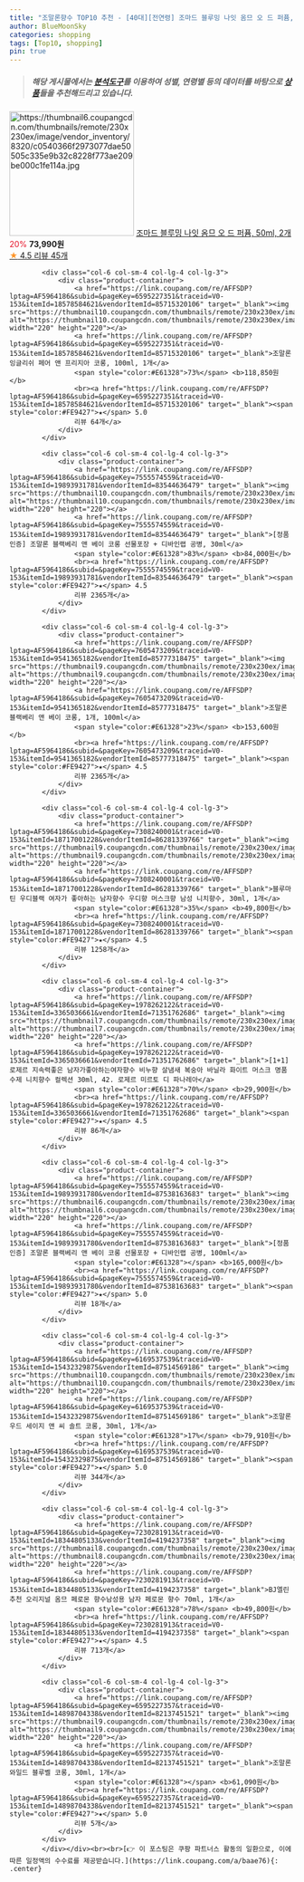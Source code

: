 ```yaml
---
title: "조말론향수 TOP10 추천 - [40대][전연령] 조마드 블루밍 나잇 옴므 오 드 퍼퓸, 50ml, 2개"
author: BlueMoonSky
categories: shopping
tags: [Top10, shopping]
pin: true
---
```


> ##### 해당 게시물에서는 [**분석도구**](https://itemscout.io/)를 이용하여 **성별**, **연령별** 등의 데이터를 바탕으로 [**상품**](https://link.coupang.com/a/baae76)들을 추천해드리고 있습니다.
<div class="container"><div class="row">
            <div class="col-6 col-sm-4 col-lg-4 col-lg-3">
                <div class="product-container">
                    <a href="https://link.coupang.com/re/AFFSDP?lptag=AF5964186&subid=&pageKey=6069716359&traceid=V0-153&itemId=14122097384&vendorItemId=86385338923" target="_blank"><img src="https://thumbnail6.coupangcdn.com/thumbnails/remote/230x230ex/image/vendor_inventory/8320/c0540366f2973077dae50505c335e9b32c8228f773ae209be000c1fe114a.jpg" alt="https://thumbnail6.coupangcdn.com/thumbnails/remote/230x230ex/image/vendor_inventory/8320/c0540366f2973077dae50505c335e9b32c8228f773ae209be000c1fe114a.jpg" width="220" height="220"></a>
                    <a href="https://link.coupang.com/re/AFFSDP?lptag=AF5964186&subid=&pageKey=6069716359&traceid=V0-153&itemId=14122097384&vendorItemId=86385338923" target="_blank">조마드 블루밍 나잇 옴므 오 드 퍼퓸, 50ml, 2개</a>
                    <span style="color:#E61328">20%</span> <b>73,990원</b>
                    <br><a href="https://link.coupang.com/re/AFFSDP?lptag=AF5964186&subid=&pageKey=6069716359&traceid=V0-153&itemId=14122097384&vendorItemId=86385338923" target="_blank"><span style="color:#FE9427">★</span> 4.5
                    리뷰 45개</a>
                </div>
            </div>
            
            <div class="col-6 col-sm-4 col-lg-4 col-lg-3">
                <div class="product-container">
                    <a href="https://link.coupang.com/re/AFFSDP?lptag=AF5964186&subid=&pageKey=6595227351&traceid=V0-153&itemId=18578584621&vendorItemId=85715320106" target="_blank"><img src="https://thumbnail10.coupangcdn.com/thumbnails/remote/230x230ex/image/vendor_inventory/5389/d7e2662d54d7ce2d9d7fb6c5e51b4723ba58be3d9ae80e0581d6e3e4eb79.JPG" alt="https://thumbnail10.coupangcdn.com/thumbnails/remote/230x230ex/image/vendor_inventory/5389/d7e2662d54d7ce2d9d7fb6c5e51b4723ba58be3d9ae80e0581d6e3e4eb79.JPG" width="220" height="220"></a>
                    <a href="https://link.coupang.com/re/AFFSDP?lptag=AF5964186&subid=&pageKey=6595227351&traceid=V0-153&itemId=18578584621&vendorItemId=85715320106" target="_blank">조말론 잉글리쉬 페어 앤 프리지아 코롱, 100ml, 1개</a>
                    <span style="color:#E61328">73%</span> <b>118,850원</b>
                    <br><a href="https://link.coupang.com/re/AFFSDP?lptag=AF5964186&subid=&pageKey=6595227351&traceid=V0-153&itemId=18578584621&vendorItemId=85715320106" target="_blank"><span style="color:#FE9427">★</span> 5.0
                    리뷰 64개</a>
                </div>
            </div>
            
            <div class="col-6 col-sm-4 col-lg-4 col-lg-3">
                <div class="product-container">
                    <a href="https://link.coupang.com/re/AFFSDP?lptag=AF5964186&subid=&pageKey=7555574559&traceid=V0-153&itemId=19893931781&vendorItemId=83544636479" target="_blank"><img src="https://thumbnail10.coupangcdn.com/thumbnails/remote/230x230ex/image/vendor_inventory/f662/ceb95e0dde34fcc7772ebba79e524ff4e77d3257026c44898b7c1316c6ea.png" alt="https://thumbnail10.coupangcdn.com/thumbnails/remote/230x230ex/image/vendor_inventory/f662/ceb95e0dde34fcc7772ebba79e524ff4e77d3257026c44898b7c1316c6ea.png" width="220" height="220"></a>
                    <a href="https://link.coupang.com/re/AFFSDP?lptag=AF5964186&subid=&pageKey=7555574559&traceid=V0-153&itemId=19893931781&vendorItemId=83544636479" target="_blank">[정품인증] 조말론 블랙베리 앤 베이 코롱 선물포장 + 디바인랩 공병, 30ml</a>
                    <span style="color:#E61328">83%</span> <b>84,000원</b>
                    <br><a href="https://link.coupang.com/re/AFFSDP?lptag=AF5964186&subid=&pageKey=7555574559&traceid=V0-153&itemId=19893931781&vendorItemId=83544636479" target="_blank"><span style="color:#FE9427">★</span> 4.5
                    리뷰 2365개</a>
                </div>
            </div>
            
            <div class="col-6 col-sm-4 col-lg-4 col-lg-3">
                <div class="product-container">
                    <a href="https://link.coupang.com/re/AFFSDP?lptag=AF5964186&subid=&pageKey=7605473209&traceid=V0-153&itemId=9541365182&vendorItemId=85777318475" target="_blank"><img src="https://thumbnail9.coupangcdn.com/thumbnails/remote/230x230ex/image/vendor_inventory/534e/959a432e8080a5c8d542f3c959893d47684d4274eecb5c97455dff6127e0.jpg" alt="https://thumbnail9.coupangcdn.com/thumbnails/remote/230x230ex/image/vendor_inventory/534e/959a432e8080a5c8d542f3c959893d47684d4274eecb5c97455dff6127e0.jpg" width="220" height="220"></a>
                    <a href="https://link.coupang.com/re/AFFSDP?lptag=AF5964186&subid=&pageKey=7605473209&traceid=V0-153&itemId=9541365182&vendorItemId=85777318475" target="_blank">조말론 블랙베리 앤 베이 코롱, 1개, 100ml</a>
                    <span style="color:#E61328">23%</span> <b>153,600원</b>
                    <br><a href="https://link.coupang.com/re/AFFSDP?lptag=AF5964186&subid=&pageKey=7605473209&traceid=V0-153&itemId=9541365182&vendorItemId=85777318475" target="_blank"><span style="color:#FE9427">★</span> 4.5
                    리뷰 2365개</a>
                </div>
            </div>
            
            <div class="col-6 col-sm-4 col-lg-4 col-lg-3">
                <div class="product-container">
                    <a href="https://link.coupang.com/re/AFFSDP?lptag=AF5964186&subid=&pageKey=7308240001&traceid=V0-153&itemId=18717001228&vendorItemId=86281339766" target="_blank"><img src="https://thumbnail9.coupangcdn.com/thumbnails/remote/230x230ex/image/vendor_inventory/427a/b36bd4cd0fe37a4d46bc37288a41ea940cd863f86aa4cc6c9b2e4ee9b5d7.jpg" alt="https://thumbnail9.coupangcdn.com/thumbnails/remote/230x230ex/image/vendor_inventory/427a/b36bd4cd0fe37a4d46bc37288a41ea940cd863f86aa4cc6c9b2e4ee9b5d7.jpg" width="220" height="220"></a>
                    <a href="https://link.coupang.com/re/AFFSDP?lptag=AF5964186&subid=&pageKey=7308240001&traceid=V0-153&itemId=18717001228&vendorItemId=86281339766" target="_blank">블루마틴 우디블랙 여자가 좋아하는 남자향수 우디향 머스크향 남성 니치향수, 30ml, 1개</a>
                    <span style="color:#E61328">35%</span> <b>49,800원</b>
                    <br><a href="https://link.coupang.com/re/AFFSDP?lptag=AF5964186&subid=&pageKey=7308240001&traceid=V0-153&itemId=18717001228&vendorItemId=86281339766" target="_blank"><span style="color:#FE9427">★</span> 4.5
                    리뷰 1258개</a>
                </div>
            </div>
            
            <div class="col-6 col-sm-4 col-lg-4 col-lg-3">
                <div class="product-container">
                    <a href="https://link.coupang.com/re/AFFSDP?lptag=AF5964186&subid=&pageKey=1978262122&traceid=V0-153&itemId=3365036661&vendorItemId=71351762686" target="_blank"><img src="https://thumbnail7.coupangcdn.com/thumbnails/remote/230x230ex/image/vendor_inventory/abd0/323fcbeae7f28617b233e76a1bcf689206e5c11d13a76643fb92ca10e508.jpg" alt="https://thumbnail7.coupangcdn.com/thumbnails/remote/230x230ex/image/vendor_inventory/abd0/323fcbeae7f28617b233e76a1bcf689206e5c11d13a76643fb92ca10e508.jpg" width="220" height="220"></a>
                    <a href="https://link.coupang.com/re/AFFSDP?lptag=AF5964186&subid=&pageKey=1978262122&traceid=V0-153&itemId=3365036661&vendorItemId=71351762686" target="_blank">[1+1] 로제르 지속력좋은 남자가좋아하는여자향수 비누향 살냄새 복숭아 바닐라 화이트 머스크 명품 수제 니치향수 컬렉션 30ml, 42. 로제르 미르토 디 파나레아</a>
                    <span style="color:#E61328">70%</span> <b>29,900원</b>
                    <br><a href="https://link.coupang.com/re/AFFSDP?lptag=AF5964186&subid=&pageKey=1978262122&traceid=V0-153&itemId=3365036661&vendorItemId=71351762686" target="_blank"><span style="color:#FE9427">★</span> 4.5
                    리뷰 86개</a>
                </div>
            </div>
            
            <div class="col-6 col-sm-4 col-lg-4 col-lg-3">
                <div class="product-container">
                    <a href="https://link.coupang.com/re/AFFSDP?lptag=AF5964186&subid=&pageKey=7555574559&traceid=V0-153&itemId=19893931780&vendorItemId=87538163683" target="_blank"><img src="https://thumbnail6.coupangcdn.com/thumbnails/remote/230x230ex/image/vendor_inventory/d9eb/3a5d89abfade5df309f41f726915714e7c27bc421cb80e33824052b03b82.jpg" alt="https://thumbnail6.coupangcdn.com/thumbnails/remote/230x230ex/image/vendor_inventory/d9eb/3a5d89abfade5df309f41f726915714e7c27bc421cb80e33824052b03b82.jpg" width="220" height="220"></a>
                    <a href="https://link.coupang.com/re/AFFSDP?lptag=AF5964186&subid=&pageKey=7555574559&traceid=V0-153&itemId=19893931780&vendorItemId=87538163683" target="_blank">[정품인증] 조말론 블랙베리 앤 베이 코롱 선물포장 + 디바인랩 공병, 100ml</a>
                    <span style="color:#E61328"></span> <b>165,000원</b>
                    <br><a href="https://link.coupang.com/re/AFFSDP?lptag=AF5964186&subid=&pageKey=7555574559&traceid=V0-153&itemId=19893931780&vendorItemId=87538163683" target="_blank"><span style="color:#FE9427">★</span> 5.0
                    리뷰 18개</a>
                </div>
            </div>
            
            <div class="col-6 col-sm-4 col-lg-4 col-lg-3">
                <div class="product-container">
                    <a href="https://link.coupang.com/re/AFFSDP?lptag=AF5964186&subid=&pageKey=6169537539&traceid=V0-153&itemId=15432329875&vendorItemId=87514569186" target="_blank"><img src="https://thumbnail10.coupangcdn.com/thumbnails/remote/230x230ex/image/vendor_inventory/9a0c/7a504598c9cc30b624454b0cf1de8286e815ee510e6738c0a9667ea6abab.jpg" alt="https://thumbnail10.coupangcdn.com/thumbnails/remote/230x230ex/image/vendor_inventory/9a0c/7a504598c9cc30b624454b0cf1de8286e815ee510e6738c0a9667ea6abab.jpg" width="220" height="220"></a>
                    <a href="https://link.coupang.com/re/AFFSDP?lptag=AF5964186&subid=&pageKey=6169537539&traceid=V0-153&itemId=15432329875&vendorItemId=87514569186" target="_blank">조말론 우드 세이지 앤 씨 솔트 코롱, 30ml, 1개</a>
                    <span style="color:#E61328">17%</span> <b>79,910원</b>
                    <br><a href="https://link.coupang.com/re/AFFSDP?lptag=AF5964186&subid=&pageKey=6169537539&traceid=V0-153&itemId=15432329875&vendorItemId=87514569186" target="_blank"><span style="color:#FE9427">★</span> 5.0
                    리뷰 344개</a>
                </div>
            </div>
            
            <div class="col-6 col-sm-4 col-lg-4 col-lg-3">
                <div class="product-container">
                    <a href="https://link.coupang.com/re/AFFSDP?lptag=AF5964186&subid=&pageKey=7230281913&traceid=V0-153&itemId=18344805133&vendorItemId=4194237358" target="_blank"><img src="https://thumbnail8.coupangcdn.com/thumbnails/remote/230x230ex/image/vendor_inventory/9f90/3604f964c04a00e6756c2aa665691c75bd08bae39b30f6e74cf62e4751b2.jpg" alt="https://thumbnail8.coupangcdn.com/thumbnails/remote/230x230ex/image/vendor_inventory/9f90/3604f964c04a00e6756c2aa665691c75bd08bae39b30f6e74cf62e4751b2.jpg" width="220" height="220"></a>
                    <a href="https://link.coupang.com/re/AFFSDP?lptag=AF5964186&subid=&pageKey=7230281913&traceid=V0-153&itemId=18344805133&vendorItemId=4194237358" target="_blank">BJ엘린 추천 오리지널 옴므 페로몬 향수남성용 남자 페로몬 향수 70ml, 1개</a>
                    <span style="color:#E61328">78%</span> <b>49,800원</b>
                    <br><a href="https://link.coupang.com/re/AFFSDP?lptag=AF5964186&subid=&pageKey=7230281913&traceid=V0-153&itemId=18344805133&vendorItemId=4194237358" target="_blank"><span style="color:#FE9427">★</span> 4.5
                    리뷰 713개</a>
                </div>
            </div>
            
            <div class="col-6 col-sm-4 col-lg-4 col-lg-3">
                <div class="product-container">
                    <a href="https://link.coupang.com/re/AFFSDP?lptag=AF5964186&subid=&pageKey=6595227357&traceid=V0-153&itemId=14898704338&vendorItemId=82137451521" target="_blank"><img src="https://thumbnail9.coupangcdn.com/thumbnails/remote/230x230ex/image/vendor_inventory/f3c4/ff0846259db1186cb8a54cf5d5539dc0f67796d50154fa061973f4fa7ee2.png" alt="https://thumbnail9.coupangcdn.com/thumbnails/remote/230x230ex/image/vendor_inventory/f3c4/ff0846259db1186cb8a54cf5d5539dc0f67796d50154fa061973f4fa7ee2.png" width="220" height="220"></a>
                    <a href="https://link.coupang.com/re/AFFSDP?lptag=AF5964186&subid=&pageKey=6595227357&traceid=V0-153&itemId=14898704338&vendorItemId=82137451521" target="_blank">조말론 와일드 블루벨 코롱, 30ml, 1개</a>
                    <span style="color:#E61328"></span> <b>61,090원</b>
                    <br><a href="https://link.coupang.com/re/AFFSDP?lptag=AF5964186&subid=&pageKey=6595227357&traceid=V0-153&itemId=14898704338&vendorItemId=82137451521" target="_blank"><span style="color:#FE9427">★</span> 5.0
                    리뷰 5개</a>
                </div>
            </div>
            </div></div><br><br>[👉 이 포스팅은 쿠팡 파트너스 활동의 일환으로, 이에 따른 일정액의 수수료를 제공받습니다.](https://link.coupang.com/a/baae76){: .center}